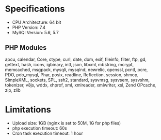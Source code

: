 # Specifications

- CPU Architecture: 64 bit
- PHP Version: 7.4
- MySQl Version: 5.6, 5.7

## PHP Modules

apcu, calendar, Core, ctype, curl, date, dom, exif, fileinfo, filter, ftp, gd, gettext, hash, iconv, igbinary, intl, json, libxml, mbstring, mcrypt, memcached, msgpack, mysqli, mysqlnd, newrelic, openssl, pcntl, pcre, PDO, pdo_mysql, Phar, posix, readline, Reflection, session, shmop, SimpleXML, sockets, SPL, ssh2, standard, sysvmsg, sysvsem, sysvshm, tokenizer, v8js, wddx, xhprof, xml, xmlreader, xmlwriter, xsl, Zend OPcache, zip, zlib

# Limitations

- Upload size: 1GB (nginx is set to 50M, 1G for php files)
- php execution timeout: 60s
- Cron task execution timeout: 1 hour
